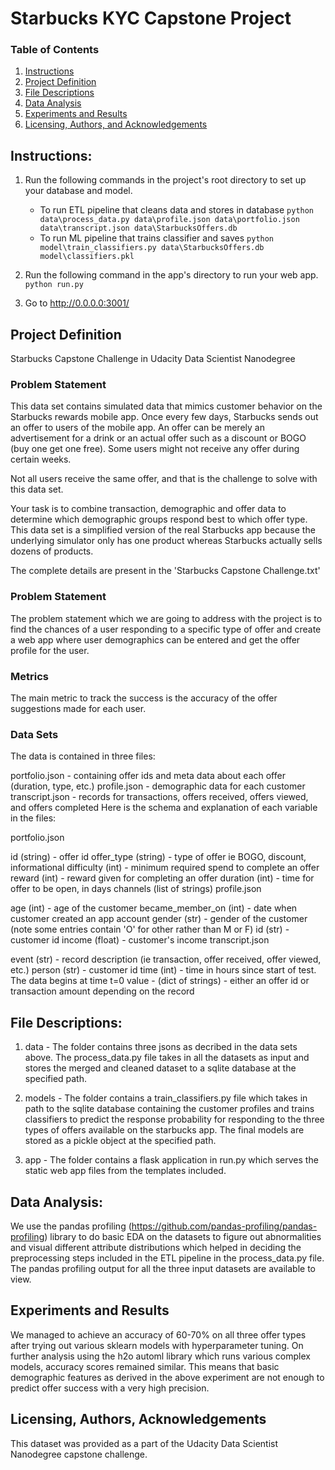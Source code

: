 # Starbucks KYC Capstone Project

### Table of Contents

1. [Instructions](#instructions)
2. [Project Definition](#definition)
3. [File Descriptions](#files)
4. [Data Analysis](#analysis)
5. [Experiments and Results](#results)
6. [Licensing, Authors, and Acknowledgements](#licensing)


## Instructions:<a name="instructions"></a>
1. Run the following commands in the project's root directory to set up your database and model.

    - To run ETL pipeline that cleans data and stores in database
        `python data\process_data.py data\profile.json data\portfolio.json data\transcript.json data\StarbucksOffers.db`
    - To run ML pipeline that trains classifier and saves
        `python model\train_classifiers.py data\StarbucksOffers.db model\classifiers.pkl`

2. Run the following command in the app's directory to run your web app.
    `python run.py`

3. Go to http://0.0.0.0:3001/

## Project Definition<a name="definiton"></a>
Starbucks Capstone Challenge in Udacity Data Scientist Nanodegree

### Problem Statement
This data set contains simulated data that mimics customer behavior on the Starbucks rewards mobile app. Once every few days, Starbucks sends out an offer to users of the mobile app. An offer can be merely an advertisement for a drink or an actual offer such as a discount or BOGO (buy one get one free). Some users might not receive any offer during certain weeks.

Not all users receive the same offer, and that is the challenge to solve with this data set.

Your task is to combine transaction, demographic and offer data to determine which demographic groups respond best to which offer type. This data set is a simplified version of the real Starbucks app because the underlying simulator only has one product whereas Starbucks actually sells dozens of products.

The complete details are present in the 'Starbucks Capstone Challenge.txt'

### Problem Statement
The problem statement which we are going to address with the project is to find the chances of a user responding to a specific type of offer and create a web app where user demographics can be entered and get the offer profile for the user.

### Metrics
The main metric to track the success is the accuracy of the offer suggestions made for each user. 

### Data Sets
The data is contained in three files:

portfolio.json - containing offer ids and meta data about each offer (duration, type, etc.)
profile.json - demographic data for each customer
transcript.json - records for transactions, offers received, offers viewed, and offers completed
Here is the schema and explanation of each variable in the files:

portfolio.json

id (string) - offer id
offer_type (string) - type of offer ie BOGO, discount, informational
difficulty (int) - minimum required spend to complete an offer
reward (int) - reward given for completing an offer
duration (int) - time for offer to be open, in days
channels (list of strings)
profile.json

age (int) - age of the customer
became_member_on (int) - date when customer created an app account
gender (str) - gender of the customer (note some entries contain 'O' for other rather than M or F)
id (str) - customer id
income (float) - customer's income
transcript.json

event (str) - record description (ie transaction, offer received, offer viewed, etc.)
person (str) - customer id
time (int) - time in hours since start of test. The data begins at time t=0
value - (dict of strings) - either an offer id or transaction amount depending on the record

## File Descriptions:<a name="files"></a>
1. data - The folder contains three jsons as decribed in the data sets above. The process_data.py file takes in all the datasets as input and stores the merged and cleaned dataset to a sqlite database at the specified path.

2. models - The folder contains a train_classifiers.py file which takes in path to the sqlite database containing the customer profiles and trains classifiers to predict the response probability for responding to the three types of offers available on the starbucks app. The final models are stored as a pickle object at the specified path.

3. app - The folder contains a flask application in run.py which serves the static web app files from the templates included. 

## Data Analysis:<a name="analysis"></a>
We use the pandas profiling (https://github.com/pandas-profiling/pandas-profiling) library to do basic EDA on the datasets to figure out abnormalities and visual different attribute distributions which helped in deciding the preprocessing steps included in the ETL pipeline in the process_data.py file. The pandas profiling output for all the three input datasets are available to view.




## Experiments and Results<a name="results"></a>
We managed to achieve an accuracy of 60-70% on all three offer types after trying out various sklearn models with hyperparameter tuning. 
On further analysis using the h2o automl library which runs various complex models, accuracy scores remained similar. This means that basic demographic features as derived in the above experiment are not enough to predict offer success with a very high precision.




## Licensing, Authors, Acknowledgements<a name="licensing"></a>

This dataset was provided as a part of the Udacity Data Scientist Nanodegree capstone challenge.